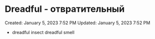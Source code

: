 # Dreadful - отвратительный

Created: January 5, 2023 7:52 PM
Updated: January 5, 2023 7:52 PM

- dreadful insect dreadful smell